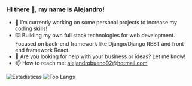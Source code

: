 ### Hi there 👋, my name is Alejandro!

- 🔭 I’m currently working on some personal projects to increase my coding skills!
- ⌨️ Building my own full stack technologies for web development. Focused on back-end framework like Django/Django REST and front-end framework React.
- 🤔 Are you looking for help with your business or ideas? Let me know!
- 📫 How to reach me: alejandrobueno92@hotmail.com

![Estadisticas](https://github-readme-stats.vercel.app/api?username=al3xHub&show_icons=true&theme=dark)
![Top Langs](https://github-readme-stats.vercel.app/api/top-langs/?username=al3xHub&layout=compact&theme=dark)

